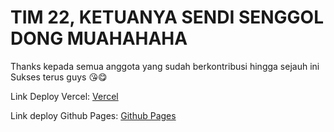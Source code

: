 # TIM 22, KETUANYA SENDI SENGGOL DONG MUAHAHAHA
Thanks kepada semua anggota yang sudah berkontribusi hingga sejauh ini<br />
Sukses terus guys :kissing_heart::yum:

Link Deploy Vercel:
[Vercel](https://team-22-surabaya-feb-24.vercel.app/)

Link deploy Github Pages:
[Github Pages](https://surabaya-22.github.io/Team-22-Surabaya-Feb-24/)
